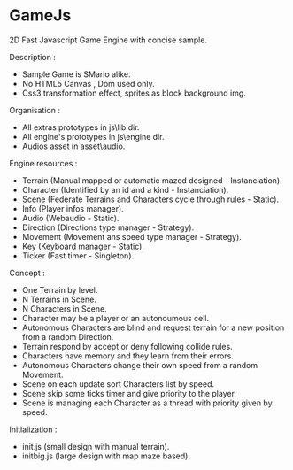 # GameJs

2D Fast Javascript Game Engine with concise sample.

Description :

* Sample Game is SMario alike.
* No HTML5 Canvas , Dom used only.
* Css3 transformation effect, sprites as block background img.

Organisation :

* All extras prototypes in js\lib dir.
* All engine's prototypes in js\engine dir.
* Audios asset in asset\audio.

Engine resources :

* Terrain (Manual mapped or automatic mazed designed - Instanciation).
* Character (Identified by an id and a kind - Instanciation).
* Scene (Federate Terrains and Characters cycle through rules - Static).
* Info (Player infos manager).
* Audio (Webaudio - Static).
* Direction (Directions type manager - Strategy).
* Movement (Movement ans speed type manager - Strategy).
* Key (Keyboard manager - Static).
* Ticker (Fast timer - Singleton).

Concept :

* One Terrain by level.
* N Terrains in Scene.
* N Characters in Scene.
* Character may be a player or an autonoumous cell.
* Autonomous Characters are blind and request terrain for a new position from a random Direction.
* Terrain respond by accept or deny following collide rules.
* Characters have memory and they learn from their errors.
* Autonomous Characters change their own speed from a random Movement.
* Scene on each update sort Characters list by speed.
* Scene skip some ticks timer and give priority to the player.
* Scene is managing each Character as a thread with priority given by speed.

Initialization :

* init.js (small design with manual terrain).
* initbig.js (large design with map maze based).

